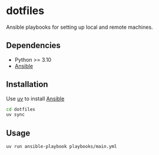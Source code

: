 # dotfiles

Ansible playbooks for setting up local and remote machines.

## Dependencies

- Python >= 3.10
- [Ansible](https://docs.ansible.com/ansible/latest/installation_guide/intro_installation.html)

## Installation

Use [uv](https://docs.astral.sh/uv/) to install [Ansible](https://docs.ansible.com/ansible/latest/installation_guide/intro_installation.html)

```bash
cd dotfiles
uv sync
```

## Usage

```bash
uv run ansible-playbook playbooks/main.yml
```
